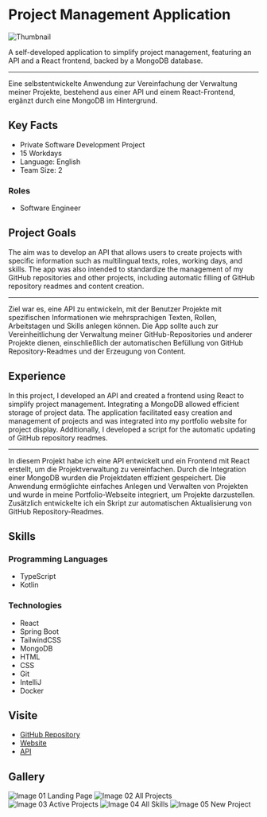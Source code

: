 # Project Management Application

![Thumbnail](https://files.hagn.network/images/project-management-app/thumbnail.webp)

A self-developed application to simplify project management, featuring an API and a React frontend, backed by a MongoDB database.


---
Eine selbstentwickelte Anwendung zur Vereinfachung der Verwaltung meiner Projekte, bestehend aus einer API und einem React-Frontend, ergänzt durch eine MongoDB im Hintergrund.

## Key Facts

- Private Software Development Project
- 15 Workdays
- Language: English
- Team Size: 2

### Roles

- Software Engineer

## Project Goals

The aim was to develop an API that allows users to create projects with specific information such as multilingual texts, roles, working days, and skills. The app was also intended to standardize the management of my GitHub repositories and other projects, including automatic filling of GitHub repository readmes and content creation.


---
Ziel war es, eine API zu entwickeln, mit der Benutzer Projekte mit spezifischen Informationen wie mehrsprachigen Texten, Rollen, Arbeitstagen und Skills anlegen können. Die App sollte auch zur Vereinheitlichung der Verwaltung meiner GitHub-Repositories und anderer Projekte dienen, einschließlich der automatischen Befüllung von GitHub Repository-Readmes und der Erzeugung von Content.

## Experience

In this project, I developed an API and created a frontend using React to simplify project management. Integrating a MongoDB allowed efficient storage of project data. The application facilitated easy creation and management of projects and was integrated into my portfolio website for project display. Additionally, I developed a script for the automatic updating of GitHub repository readmes.


---
In diesem Projekt habe ich eine API entwickelt und ein Frontend mit React erstellt, um die Projektverwaltung zu vereinfachen. Durch die Integration einer MongoDB wurden die Projektdaten effizient gespeichert. Die Anwendung ermöglichte einfaches Anlegen und Verwalten von Projekten und wurde in meine Portfolio-Webseite integriert, um Projekte darzustellen. Zusätzlich entwickelte ich ein Skript zur automatischen Aktualisierung von GitHub Repository-Readmes.

## Skills

### Programming Languages

 - TypeScript
 - Kotlin
### Technologies

 - React
 - Spring Boot
 - TailwindCSS
 - MongoDB
 - HTML
 - CSS
 - Git
 - IntelliJ
 - Docker

## Visite

- [GitHub Repository](https://github.com/maxhagn/ProjectManagementApp)
- [Website](https://projects.hagn.network)
- [API](https://api.projects.hagn.network)

## Gallery

![Image 01 Landing Page](https://files.hagn.network/images/project-management-app/hero.webp)
![Image 02 All Projects](https://files.hagn.network/images/project-management-app/projects-all.webp)
![Image 03 Active Projects](https://files.hagn.network/images/project-management-app/projects-active.webp)
![Image 04 All Skills](https://files.hagn.network/images/project-management-app/skills.webp)
![Image 05 New Project](https://files.hagn.network/images/project-management-app/new-project.webp)

